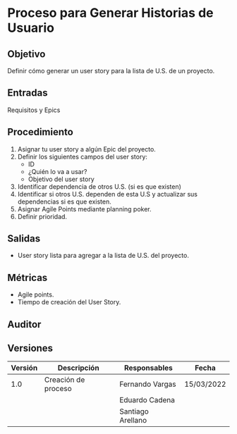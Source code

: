 # Proceso para Generar Historias de Usuario

## Objetivo

Definir cómo generar un user story para la lista de U.S. de un proyecto.

## Entradas

Requisitos y Epics

## Procedimiento

1. Asignar tu user story a algún Epic del proyecto.
2. Definir los siguientes campos del user story:
    - ID
    - ¿Quién lo va a usar?
    - Objetivo del user story
3. Identificar dependencia de otros U.S. (si es que existen)
4. Identificar si otros U.S. dependen de esta U.S y actualizar sus dependencias si es que existen.
5. Asignar Agile Points mediante planning poker.
6. Definir prioridad.

## Salidas

- User story lista para agregar a la lista de U.S. del proyecto.

## Métricas

- Agile points.
- Tiempo de creación del User Story.

## Auditor

## Versiones

| Versión | Descripción                      | Responsables     | Fecha      |
| ------- | -------------------------------- |------------------|------------|
| 1.0     | Creación de proceso              |Fernando Vargas   | 15/03/2022 |
|         |                                  |Eduardo Cadena    |            |
|         |                                  |Santiago Arellano |            |